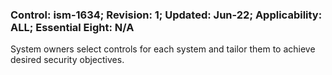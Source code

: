 ### Control: ism-1634; Revision: 1; Updated: Jun-22; Applicability: ALL; Essential Eight: N/A
<p>System owners select controls for each system and tailor them to achieve desired security objectives.</p>